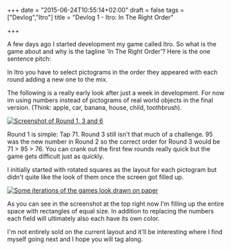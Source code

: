 +++
date = "2015-06-24T10:55:14+02:00"
draft = false
tags = ["Devlog","Itro"]
title = "Devlog 1 - Itro: In The Right Order"

+++

A few days ago I started development my game called Itro. So what is the game about and why is the tagline 'In The Right Order'? Here is the one sentence pitch:

In Itro you have to select pictograms in the order they appeared with each round adding a new one to the mix.

The following is a really early look after just a week in development. For now im using numbers instead of pictograms of real world objects in the final version. (Think: apple, car, banana, house, child, toothbrush). 

[![Screenshot of Round 1, 3 and 6](/media/images/itro-devlog-1-rounds-screenshot.png)](/media/images/itro-devlog-1-rounds-screenshot.png)

Round 1 is simple: Tap 71. Round 3 still isn't that much of a challenge. 95 was the new number in Round 2 so the correct order for Round 3 would be 71 > 95 > 76. 
You can crank out the first few rounds really quick but the game gets difficult just as quickly.

I initially started with rotated squares as the layout for each pictogram but didn't quite like the look of them once the screen got filled up.

[![Some iterations of the games look drawn on paper](/media/images/iterations-paper.png)](/media/images/iterations-paper.png)

As you can see in the screenshot at the top right now I'm filling up the entire space with rectangles of equal size. In addition to replacing the numbers each field will ultimately also each have its own color.

I'm not entirely sold on the current layout and it'll be interesting where I find myself going next and I hope you will tag along.